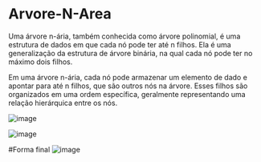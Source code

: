 # Arvore-N-Area
Uma árvore n-ária, também conhecida como árvore polinomial, é uma estrutura de dados em que cada nó pode ter até n filhos. Ela é uma generalização da estrutura de árvore binária, na qual cada nó pode ter no máximo dois filhos.

Em uma árvore n-ária, cada nó pode armazenar um elemento de dado e apontar para até n filhos, que são outros nós na árvore. Esses filhos são organizados em uma ordem específica, geralmente representando uma relação hierárquica entre os nós.

![image](https://github.com/barretowski/Arvore-N-Area/assets/69700545/e3d47bed-276a-4d48-ae86-dc4591c19fa4)

![image](https://github.com/barretowski/Arvore-N-Area/assets/69700545/b0ceb344-77f1-417e-b223-5417724c4dd2)

#Forma final
![image](https://github.com/barretowski/Arvore-N-Area/assets/69700545/0d7a9ec7-2eaa-4828-8f60-751992c48dc5)

